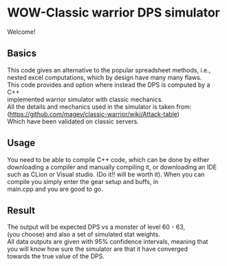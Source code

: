 # WOW-Classic warrior DPS simulator
Welcome!
## Basics
This code gives an alternative to the popular spreadsheet methods, i.e.,  
nested excel computations, which by design have many many flaws.  
This code provides and option where instead the DPS is computed by a C++  
implemented warrior simulator with classic mechanics.  
All the details and mechanics used in the simulator is taken from:  
(https://github.com/magey/classic-warrior/wiki/Attack-table)  
Which have been validated on classic servers.

## Usage
You need to be able to compile C++ code, which can be done by either  
downloading a compiler and manually compiling it, or downloading an IDE  
such as CLion or Visual studio. (Do it!! will be worth it).
When you can compile you simply enter the gear setup and buffs, in  
main.cpp and you are good to go.

## Result
The output will be expected DPS vs a monster of level 60 - 63,  
(you choose) and also a set of simulated stat weights.  
All data outputs are given with 95% confidence intervals, meaning that  
you will know how sure the simulator are that it have converged  
towards the true value of the DPS.